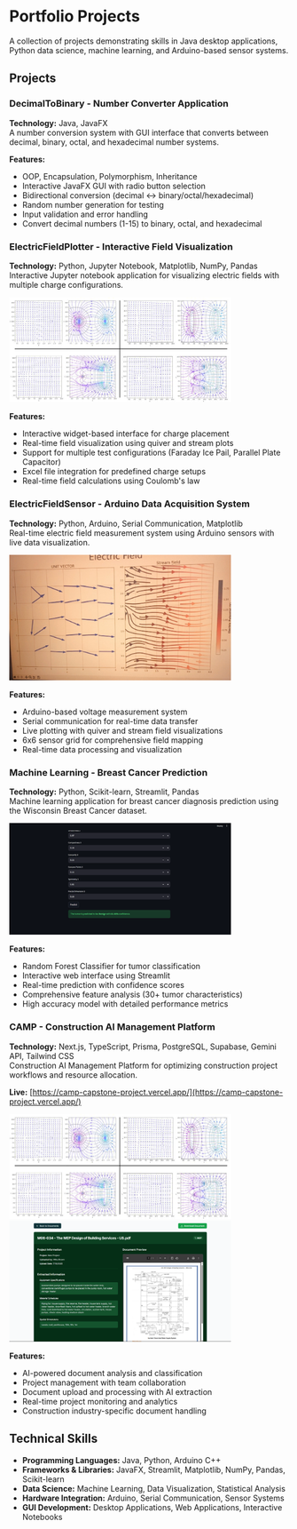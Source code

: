 # Portfolio Projects

A collection of projects demonstrating skills in Java desktop applications, Python data science, machine learning, and Arduino-based sensor systems.

## Projects

### DecimalToBinary - Number Converter Application
**Technology:** Java, JavaFX  
A number conversion system with GUI interface that converts between decimal, binary, octal, and hexadecimal number systems.

**Features:**
- OOP, Encapsulation, Polymorphism, Inheritance
- Interactive JavaFX GUI with radio button selection
- Bidirectional conversion (decimal ↔ binary/octal/hexadecimal)
- Random number generation for testing
- Input validation and error handling
- Convert decimal numbers (1-15) to binary, octal, and hexadecimal

### ElectricFieldPlotter - Interactive Field Visualization
**Technology:** Python, Jupyter Notebook, Matplotlib, NumPy, Pandas  
Interactive Jupyter notebook application for visualizing electric fields with multiple charge configurations.

<img src="https://github.com/vfon83/Projects/raw/main/Images/Charges_Interacting.JPEG" width="400">

**Features:**
- Interactive widget-based interface for charge placement
- Real-time field visualization using quiver and stream plots
- Support for multiple test configurations (Faraday Ice Pail, Parallel Plate Capacitor)
- Excel file integration for predefined charge setups
- Real-time field calculations using Coulomb's law

### ElectricFieldSensor - Arduino Data Acquisition System
**Technology:** Python, Arduino, Serial Communication, Matplotlib  
Real-time electric field measurement system using Arduino sensors with live data visualization.

<img src="https://github.com/vfon83/Projects/raw/main/Images/Sensor_Output.jpg" width="400">

**Features:**
- Arduino-based voltage measurement system
- Serial communication for real-time data transfer
- Live plotting with quiver and stream field visualizations
- 6x6 sensor grid for comprehensive field mapping
- Real-time data processing and visualization

### Machine Learning - Breast Cancer Prediction
**Technology:** Python, Scikit-learn, Streamlit, Pandas  
Machine learning application for breast cancer diagnosis prediction using the Wisconsin Breast Cancer dataset.

<img src="https://github.com/vfon83/Projects/raw/main/Images/Random_Forest_Classifier.png" width="400">

**Features:**
- Random Forest Classifier for tumor classification
- Interactive web interface using Streamlit
- Real-time prediction with confidence scores
- Comprehensive feature analysis (30+ tumor characteristics)
- High accuracy model with detailed performance metrics

### CAMP - Construction AI Management Platform
**Technology:** Next.js, TypeScript, Prisma, PostgreSQL, Supabase, Gemini API, Tailwind CSS  
Construction AI Management Platform for optimizing construction project workflows and resource allocation.

**Live:** [https://camp-capstone-project.vercel.app/](https://camp-capstone-project.vercel.app/)

<img src="https://github.com/vfon83/Projects/raw/main/Images/Charges_Interacting.JPEG" width="400">

<img src="https://github.com/vfon83/Projects/raw/main/Images/CAMP_Output.png" width="400">

**Features:**
- AI-powered document analysis and classification
- Project management with team collaboration
- Document upload and processing with AI extraction
- Real-time project monitoring and analytics
- Construction industry-specific document handling

## Technical Skills

- **Programming Languages:** Java, Python, Arduino C++
- **Frameworks & Libraries:** JavaFX, Streamlit, Matplotlib, NumPy, Pandas, Scikit-learn
- **Data Science:** Machine Learning, Data Visualization, Statistical Analysis
- **Hardware Integration:** Arduino, Serial Communication, Sensor Systems
- **GUI Development:** Desktop Applications, Web Applications, Interactive Notebooks
